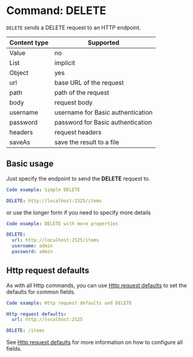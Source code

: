 # Command: DELETE

`DELETE` sends a DELETE request to an HTTP endpoint.

| Content type | Supported                         |
|--------------|-----------------------------------|
| Value        | no                                |
| List         | implicit                          |
| Object       | yes                               |
| url          | base URL of the request           |
| path         | path of the request               |
| body         | request body                      |
| username     | username for Basic authentication |
| password     | password for Basic authentication |
| headers      | request headers                   |
| saveAs       | save the result to a file         |

## Basic usage

Just specify the endpoint to send the **DELETE** request to.

```yaml instacli
Code example: Simple DELETE

DELETE: http://localhost:2525/items
```

or use the longer form if you need to specify more details

```yaml instacli
Code example: DELETE with more properties

DELETE:
  url: http://localhost:2525/items
  username: admin
  password: admin
```

## Http request defaults

As with all Http commands, you can use [Http request defaults](Http%20request%20defaults.md) to set the defaults for
common fields.

```yaml instacli
Code example: Http request defaults and DELETE

Http request defaults:
  url: http://localhost:2525

DELETE: /items
```

See [Http request defaults](Http%20request%20defaults.md) for more information on how to configure all fields.
